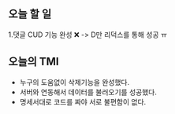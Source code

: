 ## 오늘 할 일

1.댓글 CUD 기능 완성 ❌ -> D만 리덕스를 통해 성공 ㅠ

## 오늘의 TMI

+ 누구의 도움없이 삭제기능을 완성했다.
+ 서버와 연동해서 데이터를 불러오기를 성공했다.
+ 명세서대로 코드를 짜야 서로 불편함이 없다.